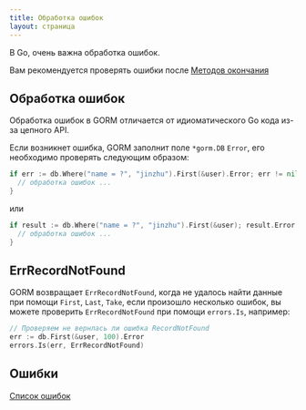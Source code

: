 ```yaml
---
title: Обработка ошибок
layout: страница
---
```


В Go, очень важна обработка ошибок.

Вам рекомендуется проверять ошибки после [Методов окончания](method_chaining.html#finisher_method)

## Обработка ошибок

Обработка ошибок в GORM отличается от идиоматического Go кода из-за цепного API.

Если возникнет ошибка, GORM заполнит поле `*gorm.DB` `Error`, его необходимо проверять следующим образом:

```go
if err := db.Where("name = ?", "jinzhu").First(&user).Error; err != nil {
  // обработка ошибок ...
}
```

или

```go
if result := db.Where("name = ?", "jinzhu").First(&user); result.Error != nil {
  // обработка ошибок ...
}
```

## ErrRecordNotFound

GORM возвращает `ErrRecordNotFound`, когда не удалось найти данные при помощи `First`, `Last`, `Take`, если произошло несколько ошибок, вы можете проверить `ErrRecordNotFound` при помощи `errors.Is`, например:

```go
// Проверяем не вернлась ли ошибка RecordNotFound
err := db.First(&user, 100).Error
errors.Is(err, ErrRecordNotFound)
```

## Ошибки

[Список ошибок](https://github.com/go-gorm/gorm/blob/master/errors.go)
